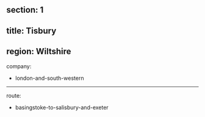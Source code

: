 ﻿section: 1
----
title: Tisbury
----
region: Wiltshire
----
company:
- london-and-south-western
----
route:
- basingstoke-to-salisbury-and-exeter
